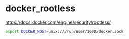 # docker_rootless
https://docs.docker.com/engine/security/rootless/

```bash
export DOCKER_HOST=unix:///run/user/1000/docker.sock
```
